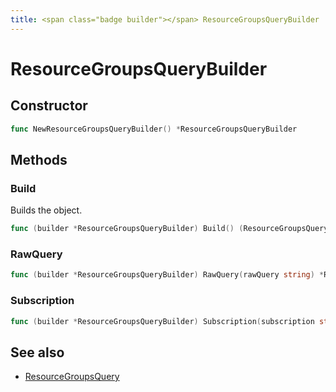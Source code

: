 ```yaml
---
title: <span class="badge builder"></span> ResourceGroupsQueryBuilder
---
```

# <span class="badge builder"></span> ResourceGroupsQueryBuilder

## Constructor

```go
func NewResourceGroupsQueryBuilder() *ResourceGroupsQueryBuilder
```
## Methods

### <span class="badge object-method"></span> Build

Builds the object.

```go
func (builder *ResourceGroupsQueryBuilder) Build() (ResourceGroupsQuery, error)
```

### <span class="badge object-method"></span> RawQuery

```go
func (builder *ResourceGroupsQueryBuilder) RawQuery(rawQuery string) *ResourceGroupsQueryBuilder
```

### <span class="badge object-method"></span> Subscription

```go
func (builder *ResourceGroupsQueryBuilder) Subscription(subscription string) *ResourceGroupsQueryBuilder
```

## See also

 * <span class="badge object-type-struct"></span> [ResourceGroupsQuery](./object-ResourceGroupsQuery.md)
